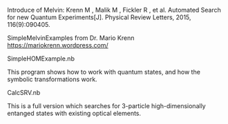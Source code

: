 Introduce of Melvin:
Krenn M , Malik M , Fickler R , et al. Automated Search for new Quantum Experiments[J]. Physical Review Letters, 2015, 116(9):090405.


SimpleMelvinExamples from Dr. Mario Krenn 
https://mariokrenn.wordpress.com/

SimpleHOMExample.nb

This program shows how to work with quantum states, and how the symbolic transformations work.

CalcSRV.nb

This is a full version which searches for 3-particle high-dimensionally entanged states with existing optical elements.

